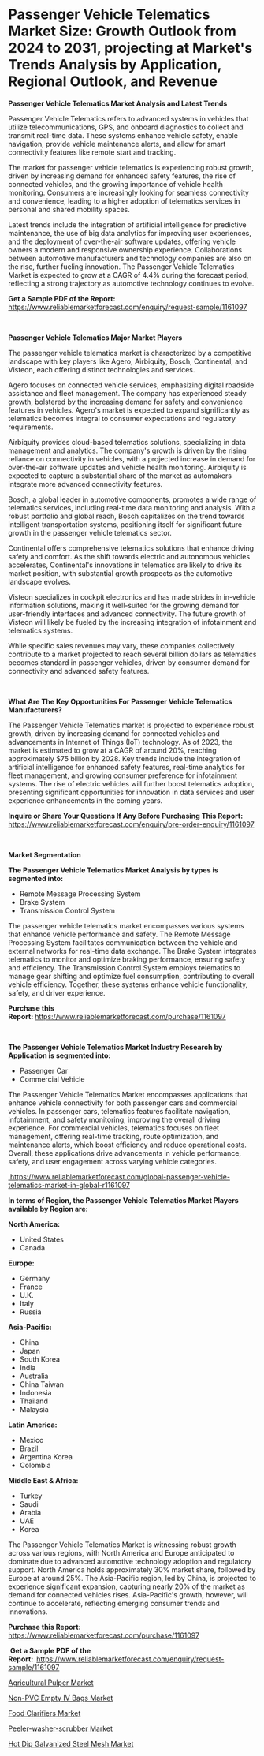 <p><h1>Passenger Vehicle Telematics Market Size: Growth Outlook from 2024 to 2031, projecting at Market's Trends Analysis by Application, Regional Outlook, and Revenue</h1></p><p><strong>Passenger Vehicle Telematics Market Analysis and Latest Trends</strong></p>
<p><p>Passenger Vehicle Telematics refers to advanced systems in vehicles that utilize telecommunications, GPS, and onboard diagnostics to collect and transmit real-time data. These systems enhance vehicle safety, enable navigation, provide vehicle maintenance alerts, and allow for smart connectivity features like remote start and tracking. </p><p>The market for passenger vehicle telematics is experiencing robust growth, driven by increasing demand for enhanced safety features, the rise of connected vehicles, and the growing importance of vehicle health monitoring. Consumers are increasingly looking for seamless connectivity and convenience, leading to a higher adoption of telematics services in personal and shared mobility spaces.</p><p>Latest trends include the integration of artificial intelligence for predictive maintenance, the use of big data analytics for improving user experiences, and the deployment of over-the-air software updates, offering vehicle owners a modern and responsive ownership experience. Collaborations between automotive manufacturers and technology companies are also on the rise, further fueling innovation. The Passenger Vehicle Telematics Market is expected to grow at a CAGR of 4.4% during the forecast period, reflecting a strong trajectory as automotive technology continues to evolve.</p></p>
<p><strong>Get a Sample PDF of the Report:&nbsp;</strong> <a href="https://www.reliablemarketforecast.com/enquiry/request-sample/1161097?utm_campaign=1545&utm_medium=2&utm_source=Github&utm_content=ia&utm_term=11102024&utm_id=passenger-vehicle-telematics">https://www.reliablemarketforecast.com/enquiry/request-sample/1161097</a></p>
<p>&nbsp;</p>
<p><strong>Passenger Vehicle Telematics Major Market Players</strong></p>
<p><p>The passenger vehicle telematics market is characterized by a competitive landscape with key players like Agero, Airbiquity, Bosch, Continental, and Visteon, each offering distinct technologies and services.</p><p>Agero focuses on connected vehicle services, emphasizing digital roadside assistance and fleet management. The company has experienced steady growth, bolstered by the increasing demand for safety and convenience features in vehicles. Agero's market is expected to expand significantly as telematics becomes integral to consumer expectations and regulatory requirements.</p><p>Airbiquity provides cloud-based telematics solutions, specializing in data management and analytics. The company's growth is driven by the rising reliance on connectivity in vehicles, with a projected increase in demand for over-the-air software updates and vehicle health monitoring. Airbiquity is expected to capture a substantial share of the market as automakers integrate more advanced connectivity features.</p><p>Bosch, a global leader in automotive components, promotes a wide range of telematics services, including real-time data monitoring and analysis. With a robust portfolio and global reach, Bosch capitalizes on the trend towards intelligent transportation systems, positioning itself for significant future growth in the passenger vehicle telematics sector.</p><p>Continental offers comprehensive telematics solutions that enhance driving safety and comfort. As the shift towards electric and autonomous vehicles accelerates, Continental's innovations in telematics are likely to drive its market position, with substantial growth prospects as the automotive landscape evolves.</p><p>Visteon specializes in cockpit electronics and has made strides in in-vehicle information solutions, making it well-suited for the growing demand for user-friendly interfaces and advanced connectivity. The future growth of Visteon will likely be fueled by the increasing integration of infotainment and telematics systems.</p><p>While specific sales revenues may vary, these companies collectively contribute to a market projected to reach several billion dollars as telematics becomes standard in passenger vehicles, driven by consumer demand for connectivity and advanced safety features.</p></p>
<p>&nbsp;</p>
<p><strong>What Are The Key Opportunities For Passenger Vehicle Telematics Manufacturers?</strong></p>
<p><p>The Passenger Vehicle Telematics market is projected to experience robust growth, driven by increasing demand for connected vehicles and advancements in Internet of Things (IoT) technology. As of 2023, the market is estimated to grow at a CAGR of around 20%, reaching approximately $75 billion by 2028. Key trends include the integration of artificial intelligence for enhanced safety features, real-time analytics for fleet management, and growing consumer preference for infotainment systems. The rise of electric vehicles will further boost telematics adoption, presenting significant opportunities for innovation in data services and user experience enhancements in the coming years.</p></p>
<p><strong>Inquire or Share Your Questions If Any Before Purchasing This Report:</strong> <a href="https://www.reliablemarketforecast.com/enquiry/pre-order-enquiry/1161097?utm_campaign=1545&utm_medium=2&utm_source=Github&utm_content=ia&utm_term=11102024&utm_id=passenger-vehicle-telematics">https://www.reliablemarketforecast.com/enquiry/pre-order-enquiry/1161097</a></p>
<p>&nbsp;</p>
<p><strong>Market Segmentation</strong></p>
<p><strong>The Passenger Vehicle Telematics Market Analysis by types is segmented into:</strong></p>
<p><ul><li>Remote Message Processing System</li><li>Brake System</li><li>Transmission Control System</li></ul></p>
<p><p>The passenger vehicle telematics market encompasses various systems that enhance vehicle performance and safety. The Remote Message Processing System facilitates communication between the vehicle and external networks for real-time data exchange. The Brake System integrates telematics to monitor and optimize braking performance, ensuring safety and efficiency. The Transmission Control System employs telematics to manage gear shifting and optimize fuel consumption, contributing to overall vehicle efficiency. Together, these systems enhance vehicle functionality, safety, and driver experience.</p></p>
<p><strong>Purchase this Report:&nbsp;</strong><a href="https://www.reliablemarketforecast.com/purchase/1161097?utm_campaign=1545&utm_medium=2&utm_source=Github&utm_content=ia&utm_term=11102024&utm_id=passenger-vehicle-telematics">https://www.reliablemarketforecast.com/purchase/1161097</a></p>
<p>&nbsp;</p>
<p><strong>The Passenger Vehicle Telematics Market Industry Research by Application is segmented into:</strong></p>
<p><ul><li>Passenger Car</li><li>Commercial Vehicle</li></ul></p>
<p><p>The Passenger Vehicle Telematics Market encompasses applications that enhance vehicle connectivity for both passenger cars and commercial vehicles. In passenger cars, telematics features facilitate navigation, infotainment, and safety monitoring, improving the overall driving experience. For commercial vehicles, telematics focuses on fleet management, offering real-time tracking, route optimization, and maintenance alerts, which boost efficiency and reduce operational costs. Overall, these applications drive advancements in vehicle performance, safety, and user engagement across varying vehicle categories.</p></p>
<p><a href="https://www.reliablemarketforecast.com/global-passenger-vehicle-telematics-market-in-global-r1161097?utm_campaign=1545&utm_medium=2&utm_source=Github&utm_content=ia&utm_term=11102024&utm_id=passenger-vehicle-telematics">&nbsp;https://www.reliablemarketforecast.com/global-passenger-vehicle-telematics-market-in-global-r1161097</a></p>
<p><strong>In terms of Region, the Passenger Vehicle Telematics Market Players available by Region are:</strong></p>
<p>
    <p> <strong> North America: </strong>
        <ul>
            <li>United States</li>
            <li>Canada</li>
        </ul>
        </p> 
    <p> <strong> Europe: </strong>
        <ul>
            <li>Germany</li>
            <li>France</li>
            <li>U.K.</li>
            <li>Italy</li>
            <li>Russia</li>
        </ul>
        </p> 
    <p> <strong> Asia-Pacific: </strong>
        <ul>
            <li>China</li>
            <li>Japan</li>
            <li>South Korea</li>
            <li>India</li>
            <li>Australia</li>
            <li>China Taiwan</li>
            <li>Indonesia</li>
            <li>Thailand</li>
            <li>Malaysia</li>
        </ul>
        </p> 
    <p> <strong> Latin America: </strong>
        <ul>
            <li>Mexico</li>
            <li>Brazil</li>
            <li>Argentina Korea</li>
            <li>Colombia</li>
        </ul>
        </p> 
    <p> <strong> Middle East & Africa: </strong>
        <ul>
            <li>Turkey</li>
            <li>Saudi</li>
            <li>Arabia</li>
            <li>UAE</li>
            <li>Korea</li>
        </ul>
    </p>
    </p>
<p><p>The Passenger Vehicle Telematics Market is witnessing robust growth across various regions, with North America and Europe anticipated to dominate due to advanced automotive technology adoption and regulatory support. North America holds approximately 30% market share, followed by Europe at around 25%. The Asia-Pacific region, led by China, is projected to experience significant expansion, capturing nearly 20% of the market as demand for connected vehicles rises. Asia-Pacific's growth, however, will continue to accelerate, reflecting emerging consumer trends and innovations.</p></p>
<p><strong>Purchase this Report: </strong><a href="https://www.reliablemarketforecast.com/purchase/1161097?utm_campaign=1545&utm_medium=2&utm_source=Github&utm_content=ia&utm_term=11102024&utm_id=passenger-vehicle-telematics">https://www.reliablemarketforecast.com/purchase/1161097</a></p>
<p>&nbsp;<strong>Get a Sample PDF of the Report:&nbsp;&nbsp;</strong><a href="https://www.reliablemarketforecast.com/enquiry/request-sample/1161097?utm_campaign=1545&utm_medium=2&utm_source=Github&utm_content=ia&utm_term=11102024&utm_id=passenger-vehicle-telematics">https://www.reliablemarketforecast.com/enquiry/request-sample/1161097</a></p>
<p><strong></strong></p>
<p><p><a href="https://www.linkedin.com/pulse/global-agricultural-pulper-market-analysis-trends-forecasts-6dpbc?utm_campaign=1545&utm_medium=2&utm_source=Github&utm_content=ia&utm_term=11102024&utm_id=passenger-vehicle-telematics">Agricultural Pulper Market</a></p><p><a href="https://www.linkedin.com/pulse/navigating-global-non-pvc-empty-iv-bags-market-from-trends-myowc?utm_campaign=1545&utm_medium=2&utm_source=Github&utm_content=ia&utm_term=11102024&utm_id=passenger-vehicle-telematics">Non-PVC Empty IV Bags Market</a></p><p><a href="https://www.linkedin.com/pulse/food-clarifiers-sector-surge-53-growth-roadmap-2031-expertide-xtpuf?utm_campaign=1545&utm_medium=2&utm_source=Github&utm_content=ia&utm_term=11102024&utm_id=passenger-vehicle-telematics">Food Clarifiers Market</a></p><p><a href="https://www.linkedin.com/pulse/market-leaders-laggards-global-peeler-washer-scrubber-trends-forecast-0atxc?utm_campaign=1545&utm_medium=2&utm_source=Github&utm_content=ia&utm_term=11102024&utm_id=passenger-vehicle-telematics">Peeler-washer-scrubber Market</a></p><p><a href="https://www.linkedin.com/pulse/hot-dip-galvanized-steel-mesh-market-revolution-2024-2031-o3oae?utm_campaign=1545&utm_medium=2&utm_source=Github&utm_content=ia&utm_term=11102024&utm_id=passenger-vehicle-telematics">Hot Dip Galvanized Steel Mesh Market</a></p></p>